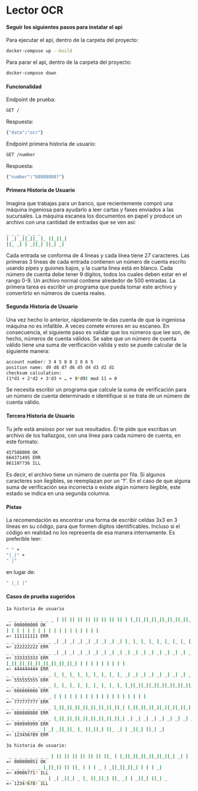 # Lector OCR

#### Seguir los siguientes pasos para instalar el api

Para ejecutar el api, dentro de la carpeta del proyecto:
```sh
docker-compose up --build
```
Para parar el api, dentro de la carpeta del proyecto:
```sh
docker-compose down
```

#### Funcionalidad

Endpoint de prueba:
```sh
GET / 
```
Respuesta:
```sh
{"data":"ocr"}
```
Endpoint primera historia de usuario:
```sh
GET /number 
```
Respuesta:
```sh
{"number":"88888888?"}
```

#### Primera Historia de Usuario

Imagina que trabajas para un banco, que recientemente compró una máquina ingeniosa para ayudarlo a leer cartas y faxes enviados a las sucursales. La máquina escanea los documentos en papel y produce un archivo con una cantidad de entradas que se ven así:
```sh
_ _ _ _ _ _ _ 
| _| _||_||_ |_ ||_||_| 
||_ _| | _||_| ||_| _| 
```
Cada entrada se conforma de 4 líneas y cada línea tiene 27 caracteres. Las primeras 3 líneas de cada entrada contienen un número de cuenta escrito usando pipes y guiones bajos, y la cuarta línea está en blanco. Cada número de cuenta debe tener 9 dígitos, todos los cuales deben estar en el rango 0-9. Un archivo normal contiene alrededor de 500 entradas. 
La primera tarea es escribir un programa que pueda tomar este archivo y convertirlo en números de cuenta reales. 

#### Segunda Historia de Usuario 
Una vez hecho lo anterior, rápidamente te das cuenta de que la ingeniosa máquina no es infalible. A veces comete errores en su escaneo. En consecuencia, el siguiente paso es validar que los números que lee son, de hecho, números de cuenta válidos. Se sabe que un número de cuenta válido tiene una suma de verificación válida y esto se puede calcular de la siguiente manera: 
```sh
account number: 3 4 5 8 8 2 8 6 5 
position name: d9 d8 d7 d6 d5 d4 d3 d2 d1 
checksum calculation: 
(1*d1 + 2*d2 + 3*d3 + … + 9*d9) mod 11 = 0 
```
Se necesita escribir un programa que calcule la suma de verificación para un número de cuenta determinado e identifique si se trata de un número de cuenta válido.

#### Tercera Historia de Usuario

Tu jefe está ansioso por ver sus resultados. Él te pide que escribas un archivo de los hallazgos, con una línea para cada número de cuenta, en este formato: 

```sh
457508000 OK 
664371495 ERR 
86110??36 ILL 
```
Es decir, el archivo tiene un número de cuenta por fila. Si algunos caracteres son ilegibles, se reemplazan por un '?'. En el caso de que alguna suma de verificación sea incorrecta o existe algún número ilegible, este estado se indica en una segunda columna. 

#### Pistas 

La recomendación es encontrar una forma de escribir celdas 3x3 en 3 líneas en su código, para que formen dígitos identificables. Incluso si el código en realidad no los representa de esa manera internamente. Es preferible leer: 

```sh
" " + 
"|_|" + 
" |" 
```
en lugar de: 
```sh
" |_| |"
```
#### Casos de prueba sugeridos 

```sh
1a historia de usuario

 _ _ _ _ _ _ _ _ _ | || || || || || || || || | |_||_||_||_||_||_||_||_||_| 
=> 000000000 OK 
| | | | | | | | | | | | | | | | | | 
=> 111111111 ERR 
_ _ _ _ _ _ _ _ _ _| _| _| _| _| _| _| _| _| |_ |_ |_ |_ |_ |_ |_ |_ |_ 
=> 222222222 ERR 
_ _ _ _ _ _ _ _ _ _| _| _| _| _| _| _| _| _| _| _| _| _| _| _| _| _| _| 
=> 333333333 ERR 
|_||_||_||_||_||_||_||_||_| | | | | | | | | | 
=> 444444444 ERR 
_ _ _ _ _ _ _ _ _ |_ |_ |_ |_ |_ |_ |_ |_ |_ _| _| _| _| _| _| _| _| _| 
=> 555555555 ERR 
_ _ _ _ _ _ _ _ _ |_ |_ |_ |_ |_ |_ |_ |_ |_ |_||_||_||_||_||_||_||_||_| 
=> 666666666 ERR 
_ _ _ _ _ _ _ _ _ | | | | | | | | | | | | | | | | | | 
=> 777777777 ERR
_ _ _ _ _ _ _ _ _ |_||_||_||_||_||_||_||_||_| |_||_||_||_||_||_||_||_||_| 
=> 888888888 ERR 
_ _ _ _ _ _ _ _ _ |_||_||_||_||_||_||_||_||_| _| _| _| _| _| _| _| _| _| 
=> 999999999 ERR 
_ _ _ _ _ _ _ | _| _||_||_ |_ ||_||_| ||_ _| | _||_| ||_| _| 
=> 123456789 ERR 

3a historia de usuario:

 _ _ _ _ _ _ _ _ | || || || || || || ||_ | |_||_||_||_||_||_||_| _| | 
=> 000000051 OK 
_ _ _ _ _ _ _ |_||_|| || ||_ | | | _ | _||_||_||_| | | | _| 
=> 49006771? ILL 
_ _ _ _ _ _ _ _ | _| _||_| _ |_ ||_||_| ||_ _| | _||_| ||_| _ 
=> 1234?678? ILL
```
